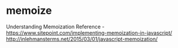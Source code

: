 # memoize

Understanding Memoization 
Reference - https://www.sitepoint.com/implementing-memoization-in-javascript/
http://inlehmansterms.net/2015/03/01/javascript-memoization/
